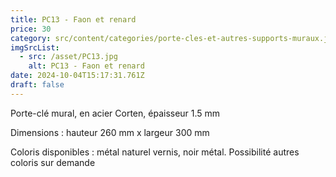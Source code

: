 ```yaml
---
title: PC13 - Faon et renard
price: 30
category: src/content/categories/porte-cles-et-autres-supports-muraux.json
imgSrcList:
  - src: /asset/PC13.jpg
    alt: PC13 - Faon et renard
date: 2024-10-04T15:17:31.761Z
draft: false
---
```


Porte-clé mural, en acier Corten, épaisseur 1.5 mm

Dimensions : hauteur 260 mm x largeur 300 mm

Coloris disponibles : métal naturel vernis, noir métal. Possibilité autres coloris sur demande
